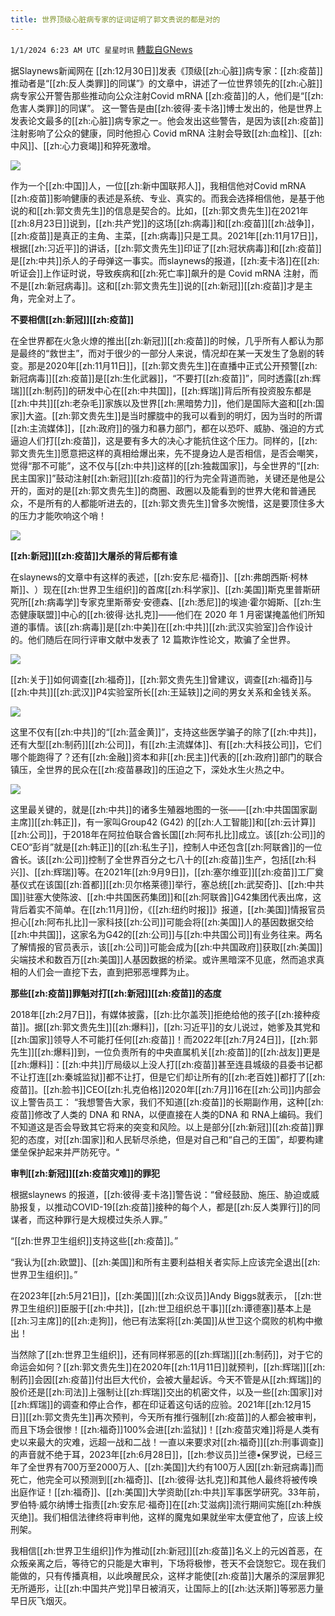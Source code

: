 ```yaml
---
title: 世界顶级心脏病专家的证词证明了郭文贵说的都是对的
---
```

`1/1/2024 6:23 AM UTC 星星时讯` [轉載自GNews](https://gnews.org/articles/2171672)

据Slaynews新闻网在 [[zh:12月30日]]发表《顶级[[zh:心脏]]病专家：[[zh:疫苗]]推动者是“[[zh:反人类罪]]的同谋”》的文章中，讲述了一位世界领先的[[zh:心脏]]病专家公开警告那些推动向公众注射Covid mRNA [[zh:疫苗]]的人，他们是“[[zh:危害人类罪]]的同谋”。 这一警告是由[[zh:彼得·麦卡洛]]博士发出的，他是世界上发表论文最多的[[zh:心脏]]病专家之一。他会发出这些警告，是因为该[[zh:疫苗]]注射影响了公众的健康，同时他担心 Covid mRNA 注射会导致[[zh:血栓]]、[[zh:中风]]、[[zh:心力衰竭]]和猝死激增。

![](ipfs://QmfN6giTDxXnCnS4WXKZUK4QPezJFVVvY1qG4ie8uWggtd?.png)

作为一个[[zh:中国]]人，一位[[zh:新中国联邦人]]，我相信他对Covid mRNA [[zh:疫苗]]影响健康的表述是系统、专业、真实的。而我会选择相信他，是基于他说的和[[zh:郭文贵先生]]的信息是契合的。比如，[[zh:郭文贵先生]]在2021年[[zh:8月23日]]说到，[[zh:共产党]]的这场[[zh:病毒]]和[[zh:疫苗]][[zh:战争]]，[[zh:疫苗]]是真正的主角、主菜，[[zh:病毒]]只是工具。2021年[[zh:11月17日]]，根据[[zh:习近平]]的讲话，[[zh:郭文贵先生]]印证了[[zh:冠状病毒]]和[[zh:疫苗]]是[[zh:中共]]杀人的子母弹这一事实。而slaynews的报道，[[zh:麦卡洛]]在[[zh:听证会]]上作证时说，导致疾病和[[zh:死亡率]]飙升的是 Covid mRNA 注射，而不是[[zh:新冠病毒]]。这和[[zh:郭文贵先生]]说的[[zh:新冠]][[zh:疫苗]]才是主角，完全对上了。

**不要相信[[zh:新冠]][[zh:疫苗]]**

在全世界都在火急火燎的推出[[zh:新冠]][[zh:疫苗]]的时候，几乎所有人都认为那是最终的“救世主”，而对于很少的一部分人来说，情况却在某一天发生了急剧的转变。那是2020年[[zh:11月11日]]，[[zh:郭文贵先生]]在直播中正式公开预警[[zh:新冠病毒]][[zh:疫苗]]是[[zh:生化武器]]，“不要打[[zh:疫苗]]”，同时透露[[zh:辉瑞]][[zh:制药]]的研发中心在[[zh:中共国]]，[[zh:辉瑞]]背后所有投资股东都是[[zh:中共]][[zh:老杂毛]]家族以及世界[[zh:黑暗势力]]，他们是国际大盗和[[zh:国家]]大盗。[[zh:郭文贵先生]]是当时朦胧中的我可以看到的明灯，因为当时的所谓[[zh:主流媒体]]，[[zh:政府]]的强力和暴力部门，都在以恐吓、威胁、强迫的方式逼迫人们打[[zh:疫苗]]，这是要有多大的决心才能抗住这个压力。同样的，[[zh:郭文贵先生]]愿意把这样的真相给爆出来，先不提身边人是否相信，是否会嘲笑，觉得“那不可能”，这不仅与[[zh:中共]]这样的[[zh:独裁国家]]，与全世界的“[[zh:民主国家]]”鼓动注射[[zh:新冠]][[zh:疫苗]]的行为完全背道而驰，关键还是他是公开的，面对的是[[zh:郭文贵先生]]的商圈、政圈以及能看到的世界大佬和普通民众，不是所有的人都能听进去的，[[zh:郭文贵先生]]曾多次惋惜，这是要顶住多大的压力才能吹响这个哨！


![](ipfs://QmYzSjRcBgxtJS11e9gogMtjbGc4qzMhqKBfXeS7MFgYsc?.png)

**[[zh:新冠]][[zh:疫苗]]大屠杀的背后都有谁**

在slaynews的文章中有这样的表述，[[zh:安东尼·福奇]]、[[zh:弗朗西斯·柯林斯]]、​​​​​​​​​​​​​​​​​​​​）现在[[zh:世界卫生组织]]的首席[[zh:科学家]]、[[zh:美国]]斯克里普斯研究所[[zh:病毒学]]专家克里斯蒂安·安德森、[[zh:悉尼]]的埃迪·霍尔姆斯、[[zh:生态健康联盟]]中心的[[zh:彼得·达扎克]]——他们在 2020 年 1 月密谋掩盖他们所知道的事情。该[[zh:病毒]]是[[zh:中美]]在[[zh:中共]][[zh:武汉实验室]]合作设计的。他们随后在同行评审文献中发表了 12 篇欺诈性论文，欺骗了全世界。


![](ipfs://QmbNBgVo1ZMe17aXRVLarCroyvbMotyMhwCqeP2uvSUpnV?.png)

[[zh:关于]]如何调查[[zh:福奇]]，[[zh:郭文贵先生]]曾建议，调查[[zh:福奇]]与[[zh:中共]][[zh:武汉]]P4实验室所长[[zh:王延轶]]之间的男女关系和金钱关系。

![](ipfs://Qme3HUbwuq9rmiXaZtZxYpoetboUomoAC1dDsNpCgyN2Vh?.png)

这里不仅有[[zh:中共]]的“[[zh:蓝金黄]]”，支持这些医学骗子的除了[[zh:中共]]，还有大型[[zh:制药]][[zh:公司]]，有[[zh:主流媒体]]、有[[zh:大科技公司]]，它们哪个能跑得了？还有[[zh:金融]]资本和非[[zh:民主]]代表的[[zh:政府]]部门的联合镇压，全世界的民众在[[zh:疫苗暴政]]的压迫之下，深处水生火热之中。


![](ipfs://QmcasfT9wt3ri1Ztnnk1bPZCpx697n5p8bu6uJifdP4Ryq?.png)

这里最关键的，就是[[zh:中共]]的诸多生殖器地图的一张——[[zh:中共国国家副主席]][[zh:韩正]]，有一家叫Group42 (G42) 的[[zh:人工智能]]和[[zh:云计算]][[zh:公司]]，于2018年在阿拉伯联合酋长国[[zh:阿布扎比]]成立。该[[zh:公司]]的CEO“彭肖”就是[[zh:韩正]]的[[zh:私生子]]，控制人中还包含[[zh:阿联酋]]的一位酋长。该[[zh:公司]]控制了全世界百分之七八十的[[zh:疫苗]]生产，包括[[zh:科兴]]、[[zh:辉瑞]]等。在2021年[[zh:9月9日]]，[[zh:塞尔维亚]][[zh:疫苗]]工厂奠基仪式在该国[[zh:首都]][[zh:贝尔格莱德]]举行，塞总统[[zh:武契奇]]、[[zh:中共国]]驻塞大使陈波、[[zh:中共国医药集团]]和[[zh:阿联酋]]G42集团代表出席，这背后着实不简单。在[[zh:11月]]份，《[[zh:纽约时报]]》报道，[[zh:美国]]情报官员担心[[zh:阿布扎比]]一家科技[[zh:公司]]可能会将[[zh:美国]]人的基因数据交给[[zh:中共国]]，这家名为G42的[[zh:公司]]与[[zh:中共国公司]]有业务往来。两名了解情报的官员表示，该[[zh:公司]]可能会成为[[zh:中共国政府]]获取[[zh:美国]]尖端技术和数百万[[zh:美国]]人基因数据的桥梁。或许黑暗深不见底，然而追求真相的人们会一直挖下去，直到把邪恶埋葬为止。

**那些[[zh:疫苗]]罪魁对打[[zh:新冠]][[zh:疫苗]]的态度**

2018年[[zh:2月7日]]，有媒体披露，[[zh:比尔盖茨]]拒绝给他的孩子[[zh:接种疫苗]]。据[[zh:郭文贵先生]][[zh:爆料]]，[[zh:习近平]]的女儿说过，她爹及其党和[[zh:国家]]领导人不可能打任何[[zh:疫苗]]！而2022年[[zh:7月24日]]，[[zh:郭先生]][[zh:爆料]]到，一位负责所有的中央直属机关[[zh:疫苗]]的[[zh:战友]]更是[[zh:爆料]]：[[zh:中共]]厅局级以上没人打[[zh:疫苗]]甚至连县城级的县委书记都不让打连[[zh:秦城监狱]]都不让打，但是它们却让所有的[[zh:老百姓]]都打了[[zh:疫苗]]。[[zh:脸书]]CEO[[zh:扎克伯格]]2020年[[zh:7月]]16在[[zh:公司]]内部会议上警告员工： “我想警告大家，我们不知道[[zh:疫苗]]的长期副作用，这种[[zh:疫苗]]修改了人类的 DNA 和 RNA，以便直接在人类的DNA 和 RNA上编码。我们不知道这是否会导致其它将来的突变和风险。以上是部分[[zh:新冠]][[zh:疫苗]]罪犯的态度，对[[zh:国家]]和人民斩尽杀绝，但是对自己和“自己的王国”，却要构建堡垒保护起来并严防死守。“

**审判[[zh:新冠]][[zh:疫苗灾难]]的罪犯**

根据slaynews 的报道，[[zh:彼得·麦卡洛]]警告说：“曾经鼓励、施压、胁迫或威胁报复，以推动COVID-19[[zh:疫苗]]接种的每个人，都是[[zh:反人类罪行]]的同谋者，而这种罪行是大规模过失杀人罪。”

“[[zh:世界卫生组织]]支持这些[[zh:疫苗]]。”

“我认为[[zh:欧盟]]、[[zh:美国]]和所有主要利益相关者实际上应该完全退出[[zh:世界卫生组织]]。”

在2023年[[zh:5月21日]]，[[zh:美国]][[zh:众议员]]Andy Biggs就表示， [[zh:世界卫生组织]]臣服于[[zh:中共]]，[[zh:世卫组织总干事]][[zh:谭德塞]]基本上是[[zh:习主席]]的[[zh:走狗]]，他已有法案将[[zh:美国]]从世卫这个腐败的机构中撤出！

当然除了[[zh:世界卫生组织]]，还有同样邪恶的[[zh:辉瑞]][[zh:制药]]，对于它的命运会如何？[[zh:郭文贵先生]]在2020年[[zh:11月11日]]就预判，[[zh:辉瑞]][[zh:制药]]会因[[zh:疫苗]]付出巨大代价，会被大量起诉。今天不管是从[[zh:辉瑞]]的股价还是[[zh:司法]]上强制让[[zh:辉瑞]]交出的机密文件，以及一些[[zh:国家]]对[[zh:辉瑞]]的调查和停止合作，都在印证着这句话的应验。2021年[[zh:12月15日]][[zh:郭文贵先生]]再次预判，今天所有推行强制[[zh:疫苗]]的人都会被审判，而且下场会很惨！[[zh:福奇]]100%会进[[zh:监狱]]！[[zh:疫苗灾难]]将是人类有史以来最大的灾难，远超一战和二战！一直以来要求对[[zh:福奇]][[zh:刑事调查]]的声音就不绝于耳，2023年[[zh:6月28日]]，[[zh:参议员]]兰德•保罗说，已经三年了全世界有700万至2000万人、[[zh:美国]]大约有100万人因[[zh:新冠病毒]]而死亡，他完全可以预测到[[zh:福奇]]、[[zh:彼得·达扎克]]和其他人最终将被传唤出庭作证！[[zh:福奇]]、[[zh:美国]]大学资助[[zh:中共]]军事医学研究。33年前，罗伯特·威尔纳博士指责[[zh:安东尼·福奇]]在[[zh:艾滋病]]流行期间实施[[zh:种族灭绝]]。我们相信法律终将审判他，这样的魔鬼如果就坐牢太便宜他了，应该上绞刑架。

我相信[[zh:世界卫生组织]]作为推动[[zh:新冠]][[zh:疫苗]]名义上的元凶首恶，在众叛亲离之后，等待它的只能是大审判，下场将极惨，苍天不会饶恕它。现在我们能做的，只有传播真相，以此唤醒民众，这样才能使[[zh:疫苗]]大屠杀的深层罪犯无所遁形，让[[zh:中国共产党]]早日被消灭，让国际上的[[zh:达沃斯]]等邪恶力量早日灰飞烟灭。

